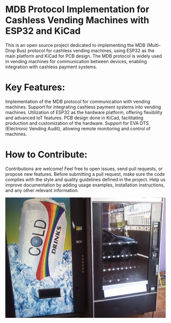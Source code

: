 # MDB Protocol Implementation for Cashless Vending Machines with ESP32 and KiCad
This is an open source project dedicated to implementing the MDB (Multi-Drop Bus) protocol for cashless vending machines, using ESP32 as the main platform and KiCad for PCB design. The MDB protocol is widely used in vending machines for communication between devices, enabling integration with cashless payment systems.

# Key Features:
Implementation of the MDB protocol for communication with vending machines.
Support for integrating cashless payment systems into vending machines.
Utilization of ESP32 as the hardware platform, offering flexibility and advanced IoT features.
PCB design done in KiCad, facilitating production and customization of the hardware.
Support for EVA DTS (Electronic Vending Audit), allowing remote monitoring and control of machines.
# How to Contribute:
Contributions are welcome! Feel free to open issues, send pull requests, or propose new features.
Before submitting a pull request, make sure the code complies with the style and quality guidelines defined in the project.
Help us improve documentation by adding usage examples, installation instructions, and any other relevant information.

![MDB Cashless](1411051686640.jpg)
